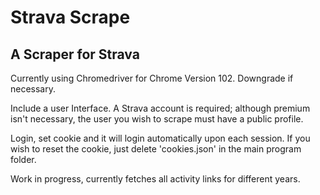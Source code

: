 # Strava Scrape
## A Scraper for Strava

Currently using Chromedriver for Chrome Version 102. Downgrade if necessary.


Include a user Interface. A Strava account is required; although premium isn't necessary, the user you wish to scrape must have a public profile.


Login, set cookie and it will login automatically upon each session. If you wish to reset the cookie, just delete 'cookies.json' in the main program folder. 


Work in progress, currently fetches all activity links for different years.
